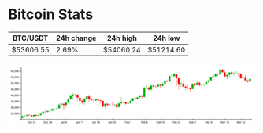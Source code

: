 # Bitcoin Stats

BTC/USDT|24h change|24h high|24h low|
|---|---|---|---|
|$53606.55|2.69%|$54060.24|$51214.60|

<img src="./chart.svg">
